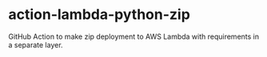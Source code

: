 # action-lambda-python-zip
GitHub Action to make zip deployment to AWS Lambda with requirements in a separate layer.

